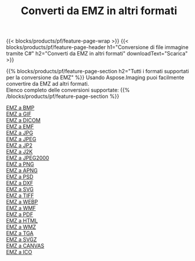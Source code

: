 ﻿---
title: Converti da EMZ in altri formati 
weight: 3920
url: /it/java/conversion/from/emz 
lang: it
langdirlevel: 2
locales: zh-hans,ja,it,ru,de,es,fr,nl,id,lt,pl,pt,vi,tr,ko,zh-hant,ar,hi,th,sv,cs,uk,he
description: Usando Aspose.Imaging puoi facilmente convertire da EMZ ad altri formati
---

{{< blocks/products/pf/feature-page-wrap >}}
{{< blocks/products/pf/feature-page-header h1="Conversione di file immagine tramite C#" h2="Converti da EMZ in altri formati" downloadText="Scarica" >}}


{{% blocks/products/pf/feature-page-section  h2="Tutti i formati supportati per la conversione da EMZ" %}}
Usando Aspose.Imaging puoi facilmente convertire da EMZ ad altri formati.
<br/>
Elenco completo delle conversioni supportate:
{{% /blocks/products/pf/feature-page-section %}}
<div class="container-fluid productfamilypage bg-gray">
    <div class="convertypes bg-gray agp-content section">
        <div class="container">
		<div class="row other-converters">
		    <div class='col-md-2 other-converter remove-lp remove-rp'><a href="/imaging/it/java/conversion/emz-to-bmp" >EMZ a BMP</a></div><div class='col-md-2 other-converter remove-lp remove-rp'><a href="/imaging/it/java/conversion/emz-to-gif" >EMZ a GIF</a></div><div class='col-md-2 other-converter remove-lp remove-rp'><a href="/imaging/it/java/conversion/emz-to-dicom" >EMZ a DICOM</a></div><div class='col-md-2 other-converter remove-lp remove-rp'><a href="/imaging/it/java/conversion/emz-to-emf" >EMZ a EMF</a></div><div class='col-md-2 other-converter remove-lp remove-rp'><a href="/imaging/it/java/conversion/emz-to-jpg" >EMZ a JPG</a></div><div class='col-md-2 other-converter remove-lp remove-rp'><a href="/imaging/it/java/conversion/emz-to-jpeg" >EMZ a JPEG</a></div><div class='col-md-2 other-converter remove-lp remove-rp'><a href="/imaging/it/java/conversion/emz-to-jp2" >EMZ a JP2</a></div><div class='col-md-2 other-converter remove-lp remove-rp'><a href="/imaging/it/java/conversion/emz-to-j2k" >EMZ a J2K</a></div><div class='col-md-2 other-converter remove-lp remove-rp'><a href="/imaging/it/java/conversion/emz-to-jpeg2000" >EMZ a JPEG2000</a></div><div class='col-md-2 other-converter remove-lp remove-rp'><a href="/imaging/it/java/conversion/emz-to-png" >EMZ a PNG</a></div><div class='col-md-2 other-converter remove-lp remove-rp'><a href="/imaging/it/java/conversion/emz-to-apng" >EMZ a APNG</a></div><div class='col-md-2 other-converter remove-lp remove-rp'><a href="/imaging/it/java/conversion/emz-to-psd" >EMZ a PSD</a></div><div class='col-md-2 other-converter remove-lp remove-rp'><a href="/imaging/it/java/conversion/emz-to-dxf" >EMZ a DXF</a></div><div class='col-md-2 other-converter remove-lp remove-rp'><a href="/imaging/it/java/conversion/emz-to-svg" >EMZ a SVG</a></div><div class='col-md-2 other-converter remove-lp remove-rp'><a href="/imaging/it/java/conversion/emz-to-tiff" >EMZ a TIFF</a></div><div class='col-md-2 other-converter remove-lp remove-rp'><a href="/imaging/it/java/conversion/emz-to-webp" >EMZ a WEBP</a></div><div class='col-md-2 other-converter remove-lp remove-rp'><a href="/imaging/it/java/conversion/emz-to-wmf" >EMZ a WMF</a></div><div class='col-md-2 other-converter remove-lp remove-rp'><a href="/imaging/it/java/conversion/emz-to-pdf" >EMZ a PDF</a></div><div class='col-md-2 other-converter remove-lp remove-rp'><a href="/imaging/it/java/conversion/emz-to-html" >EMZ a HTML</a></div><div class='col-md-2 other-converter remove-lp remove-rp'><a href="/imaging/it/java/conversion/emz-to-wmz" >EMZ a WMZ</a></div><div class='col-md-2 other-converter remove-lp remove-rp'><a href="/imaging/it/java/conversion/emz-to-tga" >EMZ a TGA</a></div><div class='col-md-2 other-converter remove-lp remove-rp'><a href="/imaging/it/java/conversion/emz-to-svgz" >EMZ a SVGZ</a></div><div class='col-md-2 other-converter remove-lp remove-rp'><a href="/imaging/it/java/conversion/emz-to-canvas" >EMZ a CANVAS</a></div><div class='col-md-2 other-converter remove-lp remove-rp'><a href="/imaging/it/java/conversion/emz-to-ico" >EMZ a ICO</a></div>
                </div>
        </div>
    </div>
</div>
<br/>

